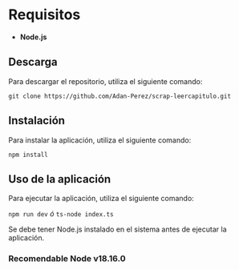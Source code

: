 # Requisitos

- **Node.js**

## Descarga

Para descargar el repositorio, utiliza el siguiente comando:

`git clone https://github.com/Adan-Perez/scrap-leercapitulo.git `

## Instalación

Para instalar la aplicación, utiliza el siguiente comando:

`npm install`

## Uso de la aplicación

Para ejecutar la aplicación, utiliza el siguiente comando:

`npm run dev` _ó_ `ts-node index.ts`

Se debe tener Node.js instalado en el sistema antes de ejecutar la aplicación.

### Recomendable Node v18.16.0
